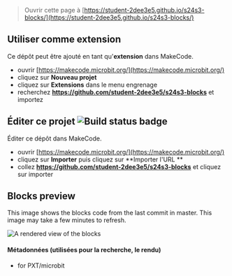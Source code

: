 
> Ouvrir cette page à [https://student-2dee3e5.github.io/s24s3-blocks/](https://student-2dee3e5.github.io/s24s3-blocks/)

## Utiliser comme extension

Ce dépôt peut être ajouté en tant qu'**extension** dans MakeCode.

* ouvrir [https://makecode.microbit.org/](https://makecode.microbit.org/)
* cliquez sur **Nouveau projet**
* cliquez sur **Extensions** dans le menu engrenage
* recherchez **https://github.com/student-2dee3e5/s24s3-blocks** et importez

## Éditer ce projet ![Build status badge](https://github.com/student-2dee3e5/s24s3-blocks/workflows/MakeCode/badge.svg)

Éditer ce dépôt dans MakeCode.

* ouvrir [https://makecode.microbit.org/](https://makecode.microbit.org/)
* cliquez sur **Importer** puis cliquez sur **Importer l'URL **
* collez **https://github.com/student-2dee3e5/s24s3-blocks** et cliquez sur importer

## Blocks preview

This image shows the blocks code from the last commit in master.
This image may take a few minutes to refresh.

![A rendered view of the blocks](https://github.com/student-2dee3e5/s24s3-blocks/raw/master/.github/makecode/blocks.png)

#### Métadonnées (utilisées pour la recherche, le rendu)

* for PXT/microbit
<script src="https://makecode.com/gh-pages-embed.js"></script><script>makeCodeRender("{{ site.makecode.home_url }}", "{{ site.github.owner_name }}/{{ site.github.repository_name }}");</script>

